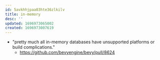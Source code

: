 ```yaml
---
id: 5avkhhjpaa03hte36zlkilv
title: in-memory
desc: ''
updated: 1696973065002
created: 1696973007619
---
```


- "pretty much all in-memory databases have unsupported platforms or build complications."
  - https://github.com/bevyengine/bevy/pull/8624